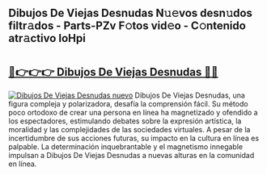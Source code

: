 ## Dibujos De Viejas Desnudas N𝚞𝚎vos desn𝚞dos filtr𝚊dos - Parts-PZv F𝚘tos vid𝚎o - C𝚘ntenido atr𝚊ctivo IoHpi

# <h2><a href="http://mb2ecxx.tromn.icu/?c=Dibujos+De+Viejas+Desnudas">🔗👉👉👉 Dibujos De Viejas Desnudas 🔗🔗</a></h2>

[![Dibujos De Viejas Desnudas nuevo](https://i.imgur.com/pEAQMta.gif)](http://mb2ecxx.tromn.icu/?c=Dibujos+De+Viejas+Desnudas)
Dibujos De Viejas Desnudas, una figura compleja y polarizadora, desafía la comprensión fácil. Su método poco ortodoxo de crear una persona en línea ha magnetizado y ofendido a los espectadores, estimulando debates sobre la expresión artística, la moralidad y las complejidades de las sociedades virtuales. A pesar de la incertidumbre de sus acciones futuras, su impacto en la cultura en línea es palpable. La determinación inquebrantable y el magnetismo innegable impulsan a Dibujos De Viejas Desnudas a nuevas alturas en la comunidad en línea.
